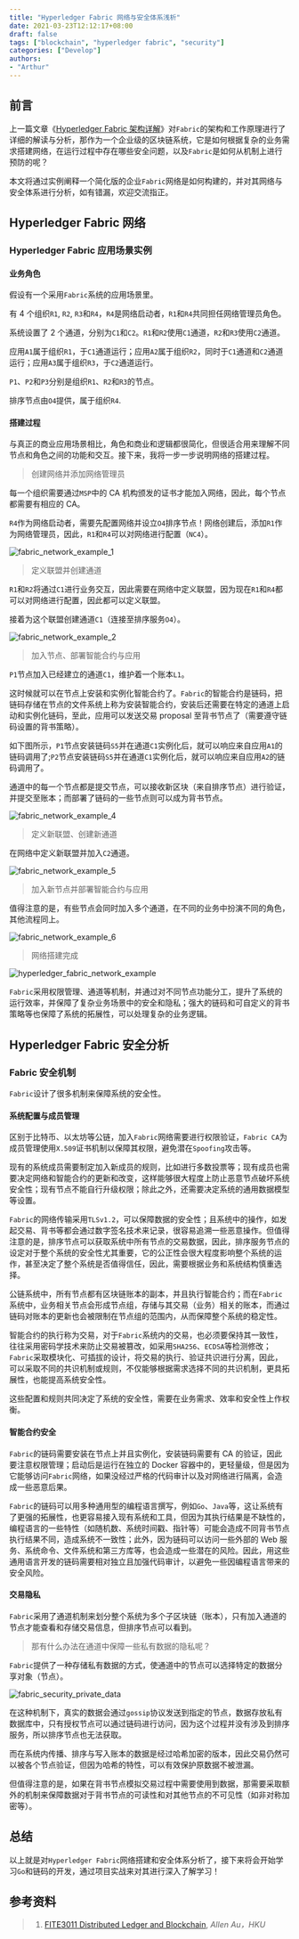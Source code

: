 ```yaml
---
title: "Hyperledger Fabric 网络与安全体系浅析"
date: 2021-03-23T12:12:17+08:00
draft: false
tags: ["blockchain", "hyperledger fabric", "security"]
categories: ["Develop"]
authors:
- "Arthur"
---
```


## 前言

上一篇文章《[Hyperledger Fabric 架构详解](https://www.pseudoyu.com/en/2021/03/20/blockchain_hyperledger_fabric_structure/)》对`Fabric`的架构和工作原理进行了详细的解读与分析，那作为一个企业级的区块链系统，它是如何根据复杂的业务需求搭建网络，在运行过程中存在哪些安全问题，以及`Fabric`是如何从机制上进行预防的呢？

本文将通过实例阐释一个简化版的企业`Fabric`网络是如何构建的，并对其网络与安全体系进行分析，如有错漏，欢迎交流指正。

## Hyperledger Fabric 网络

### Hyperledger Fabric 应用场景实例

#### 业务角色

假设有一个采用`Fabric`系统的应用场景里。

有 4 个组织`R1`, `R2`, `R3`和`R4`，`R4`是网络启动者，`R1`和`R4`共同担任网络管理员角色。

系统设置了 2 个通道，分别为`C1`和`C2`。`R1`和`R2`使用`C1`通道，`R2`和`R3`使用`C2`通道。

应用`A1`属于组织`R1`，于`C1`通道运行；应用`A2`属于组织`R2`，同时于`C1`通道和`C2`通道运行；应用`A3`属于组织`R3`，于`C2`通道运行。

`P1`、`P2`和`P3`分别是组织`R1`、`R2`和`R3`的节点。

排序节点由`O4`提供，属于组织`R4`.

#### 搭建过程

与真正的商业应用场景相比，角色和商业和逻辑都很简化，但很适合用来理解不同节点和角色之间的功能和交互。接下来，我将一步一步说明网络的搭建过程。

> 创建网络并添加网络管理员

每一个组织需要通过`MSP`中的 CA 机构颁发的证书才能加入网络，因此，每个节点都需要有相应的 CA。

`R4`作为网络启动者，需要先配置网络并设立`O4`排序节点！网络创建后，添加`R1`作为网络管理员，因此，`R1`和`R4`可以对网络进行配置（`NC4`）。

![fabric_network_example_1](https://cdn.jsdelivr.net/gh/pseudoyu/image_hosting@master/hugo_images/fabric_network_example_1.png)

> 定义联盟并创建通道

`R1`和`R2`将通过`C1`进行业务交互，因此需要在网络中定义联盟，因为现在`R1`和`R4`都可以对网络进行配置，因此都可以定义联盟。

接着为这个联盟创建通道`C1`（连接至排序服务`O4`）。

![fabric_network_example_2](https://cdn.jsdelivr.net/gh/pseudoyu/image_hosting@master/hugo_images/fabric_network_example_2.png)

> 加入节点、部署智能合约与应用

`P1`节点加入已经建立的通道`C1`，维护着一个账本`L1`。

这时候就可以在节点上安装和实例化智能合约了。`Fabric`的智能合约是链码，把链码存储在节点的文件系统上称为安装智能合约，安装后还需要在特定的通道上启动和实例化链码，至此，应用可以发送交易 proposal 至背书节点了（需要遵守链码设置的背书策略）。

如下图所示，`P1`节点安装链码`S5`并在通道`C1`实例化后，就可以响应来自应用`A1`的链码调用了;`P2`节点安装链码`S5`并在通道`C1`实例化后，就可以响应来自应用`A2`的链码调用了。

通道中的每一个节点都是提交节点，可以接收新区块（来自排序节点）进行验证，并提交至账本；而部署了链码的一些节点则可以成为背书节点。

![fabric_network_example_4](https://cdn.jsdelivr.net/gh/pseudoyu/image_hosting@master/hugo_images/fabric_network_example_4.png)

> 定义新联盟、创建新通道

在网络中定义新联盟并加入`C2`通道。

![fabric_network_example_5](https://cdn.jsdelivr.net/gh/pseudoyu/image_hosting@master/hugo_images/fabric_network_example_5.png)

> 加入新节点并部署智能合约与应用

值得注意的是，有些节点会同时加入多个通道，在不同的业务中扮演不同的角色，其他流程同上。

![fabric_network_example_6](https://cdn.jsdelivr.net/gh/pseudoyu/image_hosting@master/hugo_images/fabric_network_example_6.png)

> 网络搭建完成

![hyperledger_fabric_network_example](https://cdn.jsdelivr.net/gh/pseudoyu/image_hosting@master/hugo_images/hyperledger_fabric_network_example.png)

`Fabric`采用权限管理、通道等机制，并通过对不同节点功能分工，提升了系统的运行效率，并保障了复杂业务场景中的安全和隐私；强大的链码和可自定义的背书策略等也保障了系统的拓展性，可以处理复杂的业务逻辑。

## Hyperledger Fabric 安全分析

### Fabric 安全机制

`Fabric`设计了很多机制来保障系统的安全性。

#### 系统配置与成员管理

区别于比特币、以太坊等公链，加入`Fabric`网络需要进行权限验证，`Fabric CA`为成员管理使用`X.509`证书机制以保障其权限，避免潜在`Spoofing`攻击等。

现有的系统成员需要制定加入新成员的规则，比如进行多数投票等；现有成员也需要决定网络和智能合约的更新和改变，这样能够很大程度上防止恶意节点破坏系统安全性；现有节点不能自行升级权限；除此之外，还需要决定系统的通用数据模型等设置。

`Fabric`的网络传输采用`TLSv1.2`，可以保障数据的安全性；且系统中的操作，如发起交易、背书等都会通过数字签名技术来记录，很容易追溯一些恶意操作。但值得注意的是，排序节点可以获取系统中所有节点的交易数据，因此，排序服务节点的设定对于整个系统的安全性尤其重要，它的公正性会很大程度影响整个系统的运作，甚至决定了整个系统是否值得信任，因此，需要根据业务和系统结构慎重选择。

公链系统中，所有节点都有区块链账本的副本，并且执行智能合约；而在`Fabric`系统中，业务相关节点会形成节点组，存储与其交易（业务）相关的账本，而通过链码对账本的更新也会被限制在节点组的范围内，从而保障整个系统的稳定性。

智能合约的执行称为交易，对于`Fabric`系统内的交易，也必须要保持其一致性，往往采用密码学技术来防止交易被篡改，如采用`SHA256`、`ECDSA`等检测修改；`Fabric`采取模块化、可插拔的设计，将交易的执行、验证共识进行分离，因此，可以采取不同的共识机制或规则，不仅能够根据需求选择不同的共识机制，更具拓展性，也能提高系统安全性。

这些配置和规则共同决定了系统的安全性，需要在业务需求、效率和安全性上作权衡。

#### 智能合约安全

`Fabric`的链码需要安装在节点上并且实例化，安装链码需要有 CA 的验证，因此要注意权限管理；启动后是运行在独立的 Docker 容器中的，更轻量级，但是因为它能够访问`Fabric`网络，如果没经过严格的代码审计以及对网络进行隔离，会造成一些恶意后果。

`Fabric`的链码可以用多种通用型的编程语言撰写，例如`Go`、`Java`等，这让系统有了更强的拓展性，也更容易接入现有系统和工具，但因为其执行结果是不缺性的，编程语言的一些特性（如随机数、系统时间戳、指针等）可能会造成不同背书节点执行结果不同，造成系统不一致性；此外，因为链码可以访问一些外部的 Web 服务、系统命令、文件系统和第三方库等，也会造成一些潜在的风险。因此，用这些通用语言开发的链码需要相对独立且加强代码审计，以避免一些因编程语言带来的安全风险。

#### 交易隐私

`Fabric`采用了通道机制来划分整个系统为多个子区块链（账本），只有加入通道的节点才能查看和存储交易信息，但排序节点可以看到。

> 那有什么办法在通道中保障一些私有数据的隐私呢？

`Fabric`提供了一种存储私有数据的方式，使通道中的节点可以选择特定的数据分享对象（节点）。

![fabric_security_private_data](https://cdn.jsdelivr.net/gh/pseudoyu/image_hosting@master/hugo_images/fabric_security_private_data.png)

在这种机制下，真实的数据会通过`gossip`协议发送到指定的节点，数据存放私有数据库中，只有授权节点可以通过链码进行访问，因为这个过程并没有涉及到排序服务，所以排序节点也无法获取。

而在系统内传播、排序与写入账本的数据是经过哈希加密的版本，因此交易仍然可以被各个节点验证，但因为哈希的特性，可以有效保护原数据不被泄漏。

但值得注意的是，如果在背书节点模拟交易过程中需要使用到数据，那需要采取额外的机制来保障数据对于背书节点的可读性和对其他节点的不可见性（如非对称加密等）。

## 总结

以上就是对`Hyperledger Fabric`网络搭建和安全体系分析了，接下来将会开始学习`Go`和链码的开发，通过项目实战来对其进行深入了解学习！

## 参考资料

> 1. [FITE3011 Distributed Ledger and Blockchain](https://www.cs.hku.hk/index.php/programmes/course-offered?infile=2019/fite3011.html), *Allen Au，HKU*